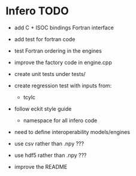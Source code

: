 Infero TODO
===========

* add C + ISOC bindings Fortran interface
* add test for fortran code
* test Fortran ordering in the engines

* improve the factory code in engine.cpp

* create unit tests under tests/
* create regression test with inputs from:
  - tcylc

* follow eckit style guide
  - namespace for all infero code

* need to define interoperability models/engines

* use csv rather than .npy  ???
* use hdf5 rather than .npy ???

* improve the README
